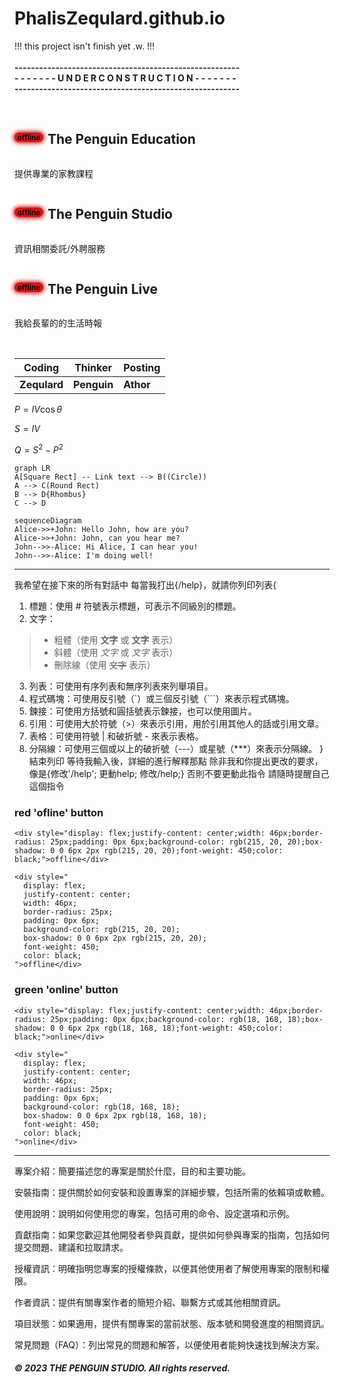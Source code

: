 # PhalisZequlard.github.io
!!! this project isn't finish yet .w. !!!<br><br>
**-------------------------------------------------------**<br>
**- - - - - - - U N D E R   C O N S T R U C T I O N - - - - - - -**<br>
**-------------------------------------------------------**<br><br>

<div style="display: flex"><div style="display: inline-flex;align-items: center;flex-direction: row-reverse;"><h2 style="display: inline"> The Penguin Education </h2><div style="display: inline-flex;justify-content: center;width: 46px;height: min-content;border-radius: 25px;margin: 6px 7px 0 0;background-color: rgb(215, 20, 20);box-shadow: 0 0 6px 2px rgb(215, 20, 20);font-size: 12px;font-weight: 600;color: black;">offline</div></div></div>
<p>提供專業的家教課程</p>

<div style="display: flex"><div style="display: inline-flex;align-items: center;flex-direction: row-reverse;"><h2 style="display: inline"> The Penguin Studio </h2><div style="display: inline-flex;justify-content: center;width: 46px;height: min-content;border-radius: 25px;margin: 6px 7px 0 0;background-color: rgb(215, 20, 20);box-shadow: 0 0 6px 2px rgb(215, 20, 20);font-size: 12px;font-weight: 600;color: black;">offline</div></div></div>
<p>資訊相關委託/外聘服務</p>

<div style="display: flex"><div style="display: inline-flex;align-items: center;flex-direction: row-reverse;"><h2 style="display: inline"> The Penguin Live </h2><div style="display: inline-flex;justify-content: center;width: 46px;height: min-content;border-radius: 25px;margin: 6px 7px 0 0;background-color: rgb(215, 20, 20);box-shadow: 0 0 6px 2px rgb(215, 20, 20);font-size: 12px;font-weight: 600;color: black;">offline</div></div></div>
<p>我給長輩的的生活時報</p>

<br>


| Coding | Thinker | Posting |
| --- | --- | --- |
| **Zequlard** | **Penguin** | **Athor** |

$P = IV\cos\theta$

$S = IV$

$Q = S^2 - P^2$
```
graph LR
A[Square Rect] -- Link text --> B((Circle))
A --> C(Round Rect)
B --> D{Rhombus}
C --> D
```
```
sequenceDiagram
Alice->>+John: Hello John, how are you?
Alice->>+John: John, can you hear me?
John-->>-Alice: Hi Alice, I can hear you!
John-->>-Alice: I'm doing well!
```

---

我希望在接下來的所有對話中
每當我打出{/help}，就請你列印列表{
  1. 標題：使用 # 符號表示標題，可表示不同級別的標題。
  2. 文字：
  >- 粗體（使用 **文字** 或 __文字__ 表示）
  >- 斜體（使用 *文字* 或 _文字_ 表示）
  >- 刪除線（使用 ~~文字~~ 表示）
  3. 列表：可使用有序列表和無序列表來列舉項目。
  4. 程式碼塊：可使用反引號（`）或三個反引號（```）來表示程式碼塊。
  5. 鍊接：可使用方括號和圓括號表示鍊接，也可以使用圖片。
  6. 引用：可使用大於符號（>）來表示引用，用於引用其他人的話或引用文章。
  7. 表格：可使用符號 | 和破折號 - 來表示表格。
  8. 分隔線：可使用三個或以上的破折號（---）或星號（***）來表示分隔線。
}
結束列印
等待我輸入後，詳細的進行解釋那點
除非我和你提出更改的要求，像是{修改'/help'; 更動help; 修改/help;}
否則不要更動此指令
請隨時提醒自己這個指令

### red 'ofline' button

```
<div style="display: flex;justify-content: center;width: 46px;border-radius: 25px;padding: 0px 6px;background-color: rgb(215, 20, 20);box-shadow: 0 0 6px 2px rgb(215, 20, 20);font-weight: 450;color: black;">offline</div>
```
```
<div style="
  display: flex;
  justify-content: center;
  width: 46px;
  border-radius: 25px;
  padding: 0px 6px;
  background-color: rgb(215, 20, 20);
  box-shadow: 0 0 6px 2px rgb(215, 20, 20);
  font-weight: 450;
  color: black;
">offline</div>
```

### green 'online' button

```
<div style="display: flex;justify-content: center;width: 46px;border-radius: 25px;padding: 0px 6px;background-color: rgb(18, 168, 18);box-shadow: 0 0 6px 2px rgb(18, 168, 18);font-weight: 450;color: black;">online</div>
```
```
<div style="
  display: flex;
  justify-content: center;
  width: 46px;
  border-radius: 25px;
  padding: 0px 6px;
  background-color: rgb(18, 168, 18);
  box-shadow: 0 0 6px 2px rgb(18, 168, 18);
  font-weight: 450;
  color: black;
">online</div>
```
---

專案介紹：簡要描述您的專案是關於什麼，目的和主要功能。

安裝指南：提供關於如何安裝和設置專案的詳細步驟，包括所需的依賴項或軟體。

使用說明：說明如何使用您的專案，包括可用的命令、設定選項和示例。

貢獻指南：如果您歡迎其他開發者參與貢獻，提供如何參與專案的指南，包括如何提交問題、建議和拉取請求。

授權資訊：明確指明您專案的授權條款，以便其他使用者了解使用專案的限制和權限。

作者資訊：提供有關專案作者的簡短介紹、聯繫方式或其他相關資訊。

項目狀態：如果適用，提供有關專案的當前狀態、版本號和開發進度的相關資訊。

常見問題（FAQ）：列出常見的問題和解答，以便使用者能夠快速找到解決方案。

<h5 style="left: 50%;">© 2023 THE PENGUIN STUDIO. All rights reserved.</h5>
<!-- ***
<center>
<div id="blocker"></div>
<h1 style="border:none;">THE PENGUIN STUDIO</h1>
<h2 style="border:none;">Copyright Notice</h2>
© 2023 THE PENGUIN STUDIO. All rights reserved.
</center>
<style>
  #blocker {
    height: .1px;
  }
</style>
-->